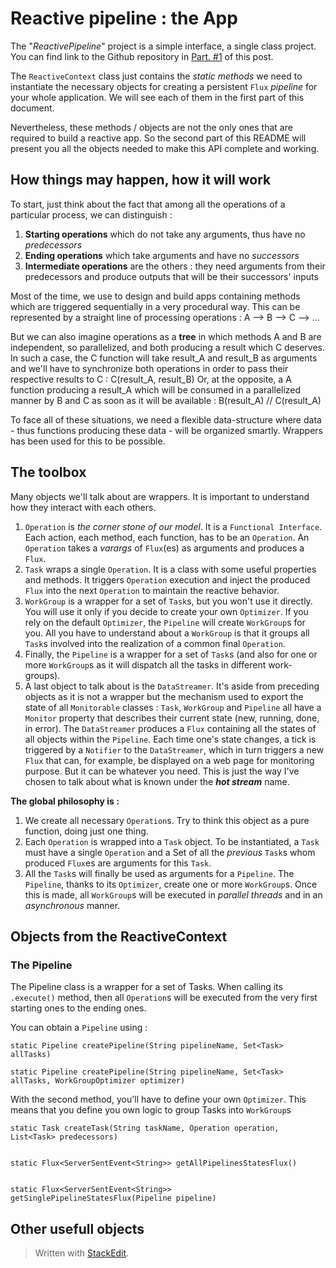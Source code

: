 # Reactive pipeline : the App

The "*ReactivePipeline*" project is a simple interface, a single class project. You can find link to the Github repository in [Part. #1](https://dev.to/lovegiver/reactive-pipeline-a-starter-part-1-578n) of this post.

The `ReactiveContext` class just contains the *static methods* we need to instantiate the necessary objects for creating a persistent `Flux` *pipeline* for your whole application.
We will see each of them in the first part of this document.

Nevertheless, these methods / objects are not the only ones that are required to build a reactive app.
So the second part of this README will present you all the objects needed to make this API complete and working.

## How things may happen, how it will work

To start, just think about the fact that among all the operations of a particular process, we can distinguish :

 1. **Starting operations** which do not take any arguments, thus have no *predecessors*
 2. **Ending operations** which take arguments and have no *successors*
 3. **Intermediate operations** are the others : they need arguments from their predecessors and produce outputs that will be their successors' inputs

Most of the time, we use to design and build apps containing methods which are triggered sequentially in a very procedural way. This can be represented by a straight line of processing operations : A --> B --> C --> ...

But we can also imagine operations as a **tree** in which methods A and B are independent, so parallelized, and both producing a result which C deserves. In such a case, the C function will take result_A and result_B as arguments and we'll have to synchronize both operations in order to pass their respective results to C : C(result_A, result_B)
Or, at the opposite, a A function producing a result_A which will be consumed in a parallelized manner by B and C as soon as it will be available : B(result_A) // C(result_A)

To face all of these situations, we need a flexible data-structure where data - thus functions producing these data - will be organized smartly. Wrappers has been used for this to be possible.



## The toolbox

Many objects we'll talk about are wrappers. It is important to understand how they interact with each others.

 1. `Operation` is *the corner stone of our model*. It is a `Functional Interface`. Each action, each method, each function, has to be an `Operation`. An `Operation` takes a *varargs* of `Flux`(es) as arguments and produces a `Flux`.     
 2. `Task` wraps a single `Operation`. It is a class with some useful properties and methods. It triggers `Operation` execution and inject the produced `Flux` into the next `Operation` to maintain the reactive behavior.         
 3. `WorkGroup` is a wrapper for a set of `Task`s, but you won't use it directly. You will use it only if you decide to create your own `Optimizer`. If you rely on the default `Optimizer`, the `Pipeline` will create `WorkGroup`s for you. All you have to  understand about a `WorkGroup` is that it groups all `Task`s involved into the realization of a common final `Operation`.        
 4. Finally, the `Pipeline` is a wrapper for a set of `Task`s (and also for one or more `WorkGroup`s as it will dispatch all the tasks in different work-groups).
 5. A last object to talk about is the `DataStreamer`. It's aside from preceding objects as it is not a wrapper but the mechanism used to export the state of all `Monitorable` classes : `Task`, `WorkGroup` and `Pipeline` all have a `Monitor` property that describes their current state (new, running, done, in error). The `DataStreamer` produces a `Flux` containing all the states of all objects within the `Pipeline`. Each time one's state changes, a tick is triggered by a `Notifier` to the `DataStreamer`, which in turn triggers a new `Flux` that can, for example, be displayed on a web page for monitoring purpose. But it can be whatever you need. This is just the way I've chosen to talk about what is known under the ***hot stream*** name.

**The global philosophy is :**

 1. We create all necessary `Operation`s. Try to think this object as a pure function, doing just one thing.
 2. Each `Operation` is wrapped into a `Task` object. To be instantiated, a `Task` must have a single `Operation` and a Set of all the *previous* `Task`s whom produced `Flux`es are arguments for this `Task`.
 3. All the `Task`s will finally be used as arguments for a `Pipeline`. The `Pipeline`, thanks to its `Optimizer`, create one or more `WorkGroup`s. Once this is made, all `WorkGroup`s will be executed in *parallel threads* and in an *asynchronous* manner.

## Objects from the ReactiveContext

### The Pipeline

The Pipeline class is a wrapper for a set of Tasks. When calling its `.execute()` method, then all `Operation`s will be executed from the very first starting ones to the ending ones.

You can obtain a `Pipeline` using :

    static Pipeline createPipeline(String pipelineName, Set<Task> allTasks)

    static Pipeline createPipeline(String pipelineName, Set<Task> allTasks, WorkGroupOptimizer optimizer)

With the second method, you'll have to define your own `Optimizer`. This means that you define you own logic to group Tasks into `WorkGroup`s


    static Task createTask(String taskName, Operation operation, List<Task> predecessors)


    static Flux<ServerSentEvent<String>> getAllPipelinesStatesFlux()


    static Flux<ServerSentEvent<String>> getSinglePipelineStatesFlux(Pipeline pipeline)

## Other usefull objects

> Written with [StackEdit](https://stackedit.io/).
<!--stackedit_data:
eyJoaXN0b3J5IjpbNDQ0NjYzNTY0LC0xNDI3OTE3ODg0LDE4MD
AxOTM4MjEsMTUwMzYzNzMzNCwyNzMxODc4MDksLTI3Mzc1NzA0
NiwtOTk3NTA1NSw5MDY1ODM1ODMsLTIwODA0NDMyMTYsNzE0Mj
Q1MTAxLDIwMTUwMTM2OTQsNTU0NzMwNTg3LDEwNDkwNjYzMzQs
LTU0ODYyMjM3NV19
-->